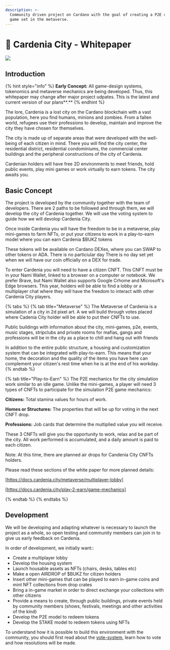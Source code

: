 ```yaml
---
description: >-
  Community driven project on Cardano with the goal of creating a P2E city based
  game set in the metaverse.
---
```


# 🌇 Cardenia City - Whitepaper



![](<.gitbook/assets/1500x500 (1).jpg>)

## Introduction

{% hint style="info" %}
**Early Concept:** All game-design systems, tokenomics and metaverse mechanics are being developed. Thus, this whitepaper may change after major project udpates. This is the latest and current version of our plans**.**
{% endhint %}

The lore, Cardenia is a lost city on the Cardano blockchain with a vast population, here you find humans, minions and zombies.  From a fallen world, refugees use their professions to develop, maintain and improve the city they have chosen for themselves.

The city is made up of separate areas that were developed with the well-being of each citizen in mind. There you will find the city center, the residential district, residential condominiums, the commercial center buildings and the peripheral constructions of the city of Cardenia.

Cardenian holders will have free 2D environments to meet friends, hold public events, play mini games or work virtually to earn tokens. The city awaits you.

## Basic Concept

The project is developed by the community together with the team of developers. There are 2 paths to be followed and through them, we will develop the city of Cardenia together. We will use the voting system to guide how we will devolop Cardenia City. 

Once inside Cardenia you will have the freedom to be in a metaverse, play mini-games to farm NFTs, or put your citizens to work in a play-to-earn model where you can earn Cardenia $BUKZ tokens

These tokens will be available on Cardano DEXes, where you can SWAP to other tokens or ADA. There is no particiular day There is no day set yet when we will have our coin officially on a DEX for trade.

To enter Cardenia you will need to have a citizen CNFT. This CNFT must be in your Nami Wallet, linked to a browser on a computer or notebook. We prefer Brave, but Nami Wallet also supports Google Crhome and Microsoft's Edge browsers. This year, holders will be able to find a lobby or a multiplayer chat where they will have the freedom to interact with other Cardenia City players. 

{% tabs %}
{% tab title="Metaverse" %}
The Metaverse of Cardenia is a simulation of a city in 2d pixel art. A we will build through votes placed where Cadenia City holder will be able to put their CNFTs to use.



Public buildings with information about the city, mini-games, p2e, events, music stages, stripclubs and private rooms for mafias, gangs and professions will be in the city as a place to chill and hang out with friends



In addition to the entire public structure, a housing and customization system that can be integrated with play-to-earn. This means that your home, the decoration and the quality of the items you have here can complement your citizen's rest time when he is at the end of his workday.
{% endtab %}

{% tab title="Play-to-Earn" %}
The P2E mechanics for the city simulation work similar to an idle game. Unlike the mini-games, a player will need 3 types of CNFTs to participate for the simulation P2E game mechanics: 

**Citizens:** Total stamina values for hours of work.

**Homes or Structures:** The properties that will be up for voting in the next CNFT drop. 

**Professions:** Job cards that determine the multiplied value you will receive.

These 3 CNFTs will give you the opportunity to work, relax and be part of the city. All work performed is accumulated, and a daily amount is paid to each citizen.

Note: At this time, there are planned air drops for Candenia City CNFTs holders.  


Please read these sections of the white paper for more planned details:

[https://docs.cardenia.city/metaverse/multiplayer-lobby]

[https://docs.cardenia.city/play-2-earn/game-mechanics]

{% endtab %}
{% endtabs %}



## Development

We will be developing and adapting whatever is necessary to launch the project as a whole, so open testing and community members can join in to give us early feedback on Cardenia.

In order of development, we initially want::

* Create a multiplayer lobby&#x20;
* Develop the housing system
* Launch housable assets as NFTs (chairs, desks, tables etc)
* Make a open AIRDROP of $BUKZ for citizen holders&#x20;
* Insert other mini-games that can be played to earn in-game coins and mint NFT collections from drop crates
* Bring a in-game market in order to direct exchange your collections with other citizens
* Provide a means to create, through public buildings, private events held by community members (shows, festivals, meetings and other activities of the kind)
* Develop the P2E model to redeem tokens
* Develop the STAKE model to redeem tokens using NFTs



To understand how it is possible to build this environment with the community, you should first read about the [vote-system](community-development/vote-system/ "mention"), learn how to vote and how resolutions will be made.
